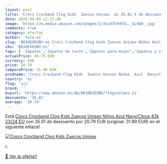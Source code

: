 ```yaml
---
layout: post
title: 'Crocs Crocband Clog Kids  Zuecos Unisex  al 35.01 % de descuento'
date: 2020-04-09 11:21:46
image: 'https://m.media-amazon.com/images/I/41vd7kFmhTL._SL400_.jpg'
comments: true
category: ofertas
author: 'tole.es'
slug: 'B01HEXEUBU-es Crocs Crocband Clog Kids Zuecos Unisex Niños Azul...'
sku: 'B01HEXEUBU-es'
tags: [ 'Zapatos','Zapatos de tacón','Zapatos para mujer','Zapatos y complementos','zuecos', ]
actualPrice: 20.79 EUR
currency: EUR
price: 20.79
comparePrice: 31.99 EUR
prodname: 'Crocs Crocband Clog Kids  Zuecos Unisex Niños  Azul  Navy/Citrus 42k   23/24 EU'
country: 'es'
flag: '🇪🇸'
brand: ''
buyurl: 'https://www.amazon.es/dp/B01HEXEUBU/?tag=tolees-21'
descuento: '35.01'
average: '20.79'
---
```


Está [Crocs Crocband Clog Kids  Zuecos Unisex Niños  Azul  Navy/Citrus 42k   23/24 EU](https://www.amazon.es/dp/B01HEXEUBU/?tag=tolees-21) con 35.01 de descuento por 20.79 EUR (original: 31.99 EUR) en el siguiente enlace!

[![Crocs Crocband Clog Kids  Zuecos Unisex ](https://m.media-amazon.com/images/I/41vd7kFmhTL._SL400_.jpg)](https://www.amazon.es/dp/B01HEXEUBU/?tag=tolees-21)

ℹ️:


[🛒 Ver la oferta!!](https://www.amazon.es/dp/B01HEXEUBU/?tag=tolees-21)
